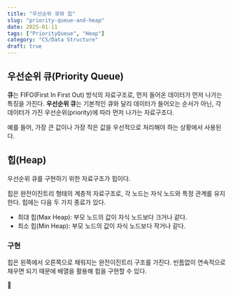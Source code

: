 ```yaml
---
title: "우선순위 큐와 힙"
slug: "priority-queue-and-heap"
date: 2025-01-11
tags: ["PriorityQueue", "Heap"]
category: "CS/Data Structure"
draft: true
---
```

## 우선순위 큐(Priority Queue)
**큐**는 FIFO(First In First Out) 방식의 자료구조로, 먼저 들어온 데이터가 먼저 나가는 특징을 가진다.
**우선순위 큐**는 기본적인 큐와 달리 데이터가 들어오는 순서가 아닌, 각 데이터가 가진 우선순위(priority)에 따라 먼저 나가는 자료구조다.

예를 들어, 가장 큰 값이나 가장 작은 값을 우선적으로 처리해야 하는 상황에서 사용된다.

## 힙(Heap)
우선순위 큐를 구현하기 위한 자료구조가 힙이다.

힙은 완전이진트리 형태의 계층적 자료구조로, 각 노드는 자식 노드와 특정 관계를 유지한다. 힙에는 다음 두 가지 종료가 있다.
- 최대 힙(Max Heap): 부모 노드의 값이 자식 노드보다 크거나 같다.
- 최소 힙(Min Heap): 부모 노드의 값이 자식 노드보다 작거나 같다.

### 구현
힙은 왼쪽에서 오른쪽으로 채워지는 완전이진트리 구조를 가진다. 빈틈없이 연속적으로 채우면 되기 때문에 배열을 활용해 힙을 구현할 수 있다.

